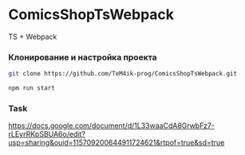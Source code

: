 # ComicsShopTsWebpack



TS + Webpack




### Клонирование и настройка проекта
```bash
git clone https://github.com/TeM4ik-prog/ComicsShopTsWebpack.git

npm run start

```




### Task

https://docs.google.com/document/d/1L33waaCdA8GrwbFz7-rLEyrRKpSBUA6o/edit?usp=sharing&ouid=115709200644911724621&rtpof=true&sd=true

